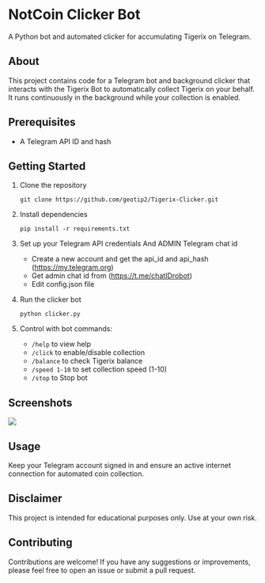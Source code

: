 # NotCoin Clicker Bot

A Python bot and automated clicker for accumulating Tigerix on Telegram.

## About

This project contains code for a Telegram bot and background clicker that interacts with the Tigerix Bot to automatically collect Tigerix on your behalf. It runs continuously in the background while your collection is enabled.

## Prerequisites
- A Telegram API ID and hash

## Getting Started

1. Clone the repository
   ```
   git clone https://github.com/geotip2/Tigerix-Clicker.git
   ```
   
2. Install dependencies
   ```
   pip install -r requirements.txt
   ```
   
3. Set up your Telegram API credentials And ADMIN Telegram chat id 
   - Create a new account and get the api_id and api_hash (https://my.telegram.org)
   - Get admin chat id from (https://t.me/chatIDrobot)
   - Edit config.json file
   
4. Run the clicker bot
   ```
   python clicker.py
   ```
   
5. Control with bot commands:
   - `/help` to view help
   - `/click` to enable/disable collection 
   - `/balance` to check Tigerix balance
   - `/speed 1-10` to set collection speed (1-10)
   - `/stop` to Stop bot

## Screenshots
![](NotCoin.jpg)



   
## Usage

Keep your Telegram account signed in and ensure an active internet connection for automated coin collection.

## Disclaimer

This project is intended for educational purposes only. Use at your own risk.

## Contributing

Contributions are welcome! If you have any suggestions or improvements, please feel free to open an issue or submit a pull request.

